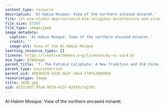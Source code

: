 ```yaml
---
content_type: resource
description: 'Al-Hakim Mosque: View of the northern encased minaret.'
file: /ol-ocw-studio-app/courses/4-614-religious-architecture-and-islamic-cultures-fall-2002/8f27c0d79fa89bf9e53f629f6cfa2f91_1038.jpg
file_size: 57347
file_type: image/jpeg
image_metadata:
  caption: 'Al-Hakim Mosque: View of the northern encased minaret.'
  credit: ''
  image-alt: View of the Al-Hakim Mosque
learning_resource_types: []
license: https://creativecommons.org/licenses/by-nc-sa/4.0/
ocw_type: OCWImage
parent_title: '7. The Fatimid Caliphate: A New Tradition and Old Forms'
parent_type: CourseSection
parent_uid: 4882bd29-5828-5b3f-3de4-f7dfa398509d
resourcetype: Image
title: 1038.jpg
uid: 8f27c0d7-9fa8-9bf9-e53f-629f6cfa2f91
---
```

Al-Hakim Mosque: View of the northern encased minaret.
